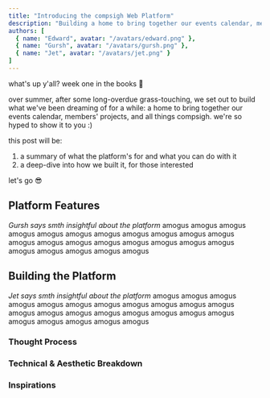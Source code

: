 ```yaml
---
title: "Introducing the compsigh Web Platform"
description: "Building a home to bring together our events calendar, members' projects, and all things compsigh"
authors: [
  { name: "Edward", avatar: "/avatars/edward.png" },
  { name: "Gursh", avatar: "/avatars/gursh.png" },
  { name: "Jet", avatar: "/avatars/jet.png" }
]
---
```


<Mic name="Edward" avatar="/avatars/edward.png" />

what's up y'all? week one in the books 🌻

over summer, after some long-overdue grass-touching, we set out to build what we've been dreaming of for a while: a home to bring together our events calendar, members' projects, and all things compsigh. we're so hyped to show it to you :)

this post will be:

1. a summary of what the platform's for and what you can do with it
2. a deep-dive into how we built it, for those interested

let's go 😎

## Platform Features

<Mic name="Gursh" avatar="/avatars/gursh.png" />

*Gursh says smth insightful about the platform* amogus amogus amogus amogus amogus amogus amogus amogus amogus amogus amogus amogus amogus amogus amogus amogus amogus amogus amogus amogus amogus amogus amogus amogus

## Building the Platform

<Mic name="Jet" avatar="/avatars/jet.png" />

*Jet says smth insightful about the platform* amogus amogus amogus amogus amogus amogus amogus amogus amogus amogus amogus amogus amogus amogus amogus amogus amogus amogus amogus amogus amogus amogus amogus amogus

### Thought Process

### Technical & Aesthetic Breakdown

### Inspirations
